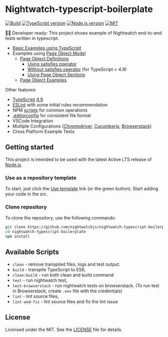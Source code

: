 # Nightwatch-typescript-boilerplate
[![Build][github-action-badge]][github-action-build]
[![TypeScript version][ts-badge]][typescript-4-9]
[![Node.js version][nodejs-badge]][nodejs]
[![MIT][license-badge]][license]

🧑‍💻 Developer ready: This project shows example of Nightwatch end-to-end tests written in typescript.

- [Basic Examples using TypeScript](/nightwatch/examples/)
- Examples using [Page Object Model][page-object-model]
  - [Page Object Definitions](/nightwatch/pages/)
    - [Using satisfies operator](/nightwatch/pages/FileUpload.ts)
    - [Without satisfies operator](/nightwatch/pages/Dropdown.ts) (for TypeScript < 4.9)
    - [Using Page Object Sections](/nightwatch/pages/DragAndDrop.ts)
  - [Page Object Examples](/test/)


Other features:
- [TypeScript][typescript] [4.9][typescript-4-9]
- [ESLint][eslint] with some initial rules recommendation
- NPM [scripts](#available-scripts) for common operations
- [.editorconfig][editorconfig] for consistent file format
- VSCode Integration
- Multiple Configurations ([Chromedriver][chromedriver], [Cucumberjs][cucumberjs], [Browserstack][browserstack])
- Cross Platform Example Tests

## Getting started

This project is intended to be used with the latest Active LTS release of [Node.js][nodejs].

### Use as a repository template
To start, just click the [Use template][template-link] link (or the green button). Start adding your code in the src.

### Clone repository

To clone the repository, use the following commands:

```sh
git clone https://github.com/nightwatchjs/nightwatch-typescript-boilerplate
cd nightwatch-typescript-boilerplate
npm install
```

## Available Scripts

- `clean` - remove transpiled files, logs and test output.
- `build` - transpile TypeScript to ES6,
- `clean:build` - run both clean and build command
- `test` - run nightwatch test,
- `test-browserstack` - run nightwatch tests on browserstack. (To run test in Browserstack, create `.env` file with the credentials)
- `lint` - lint source files,
- `lint-and-fix` - lint source files and fix the lint issue

## License

Licensed under the MIT. See the [LICENSE][license] file for details.

[ts-badge]: https://img.shields.io/badge/TypeScript-4.7-blue.svg
[github-action-badge]: https://github.com/nightwatchjs/nightwatch-typescript-boilerplate/actions/workflows/build.yml/badge.svg
[github-action-build]: https://github.com/nightwatchjs/nightwatch-typescript-boilerplate/actions/workflows/build.yml
[typescript]: https://www.typescriptlang.org/
[typescript-4-9]: https://www.typescriptlang.org/docs/handbook/release-notes/typescript-4-9.html
[nodejs]: https://nodejs.org/dist/latest-v16.x/docs/api/
[nodejs-badge]: https://img.shields.io/badge/Node.js-%3E=%2016.0.0-blue.svg
[license]: https://github.com/nightwatchjs/nightwatch-typescript-boilerplate/blob/main/LICENSE.md
[license-badge]: https://img.shields.io/badge/license-MIT-blue.svg
[eslint]: https://github.com/eslint/eslint
[editorconfig]: https://editorconfig.org/
[cucumberjs]: https://github.com/nightwatchjs/cucumberjs-boilerplate
[browserstack]: https://www.browserstack.com/docs/automate/selenium/getting-started/nodejs/nightwatch
[chromedriver]: https://nightwatchjs.org/gettingstarted/browser-drivers-setup/#chromedriver
[page-object-model]: https://nightwatchjs.org/guide/working-with-page-objects/
[template-link]: https://github.com/nightwatchjs/nightwatch-typescript-boilerplate/generate
